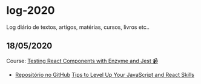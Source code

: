 # log-2020
Log diário de textos, artigos, matérias, cursos, livros etc..

## 18/05/2020
Course: [Testing React Components with Enzyme and Jest 📹](https://egghead.io/courses/test-react-components-with-enzyme-and-jest)
* [Repositório no GitHub](https://github.com/JulianoPadilha/learning-jest-with-enzyme)
[Tips to Level Up Your JavaScript and React Skills](https://medium.com/better-programming/tips-to-level-up-your-javascript-and-react-skills-62bfbbb9b4d)

